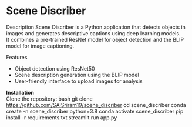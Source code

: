 # Scene Discriber

Description
Scene Discriber is a Python application that detects objects in images and generates descriptive captions using deep learning models.  
It combines a pre-trained ResNet model for object detection and the BLIP model for image captioning.

Features  
- Object detection using ResNet50
- Scene description generation using the BLIP model
- User-friendly interface to upload images for analysis

**Installation**  
Clone the repository:
bash
git clone https://github.com/SAISriram19/scene_discriber
cd scene_discriber
conda create -n scene_discriber python=3.8
conda activate scene_discriber
pip install -r requirements.txt
streamlit run app.py
